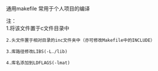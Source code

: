 通用makefile 常用于个人项目的编译

  注：	
	1.将该文件置于c文件目录中

	2.头文件置于相对目录的inc文件夹中（亦可修改Makefile中的INCLUDE）

	3.库路径修改LIBS(-L./lib)

	4.库名添加到LDFLAGS(-lmat)
